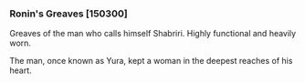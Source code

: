 ### Ronin's Greaves [150300]

Greaves of the man who calls himself Shabriri. Highly functional and heavily worn.

The man, once known as Yura, kept a woman in the deepest reaches of his heart.